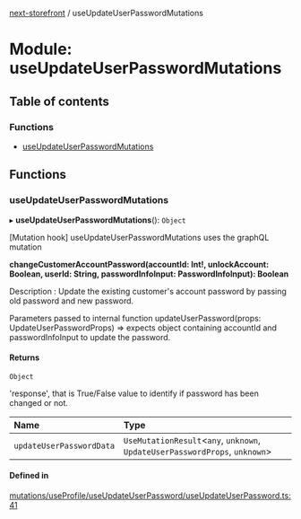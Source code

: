 [next-storefront](../README.md) / useUpdateUserPasswordMutations

# Module: useUpdateUserPasswordMutations

## Table of contents

### Functions

- [useUpdateUserPasswordMutations](useUpdateUserPasswordMutations.md#useupdateuserpasswordmutations)

## Functions

### useUpdateUserPasswordMutations

▸ **useUpdateUserPasswordMutations**(): `Object`

[Mutation hook] useUpdateUserPasswordMutations uses the graphQL mutation

<b>changeCustomerAccountPassword(accountId: Int!, unlockAccount: Boolean, userId: String, passwordInfoInput: PasswordInfoInput): Boolean</b>

Description : Update the existing customer's account password by passing old password and new password.

Parameters passed to internal function updateUserPassword(props: UpdateUserPasswordProps) => expects object containing accountId and passwordInfoInput to update the password.

#### Returns

`Object`

'response', that is True/False value to identify if password has been changed or not.

| Name                     | Type                                                                         |
| :----------------------- | :--------------------------------------------------------------------------- |
| `updateUserPasswordData` | `UseMutationResult`<`any`, `unknown`, `UpdateUserPasswordProps`, `unknown`\> |

#### Defined in

[mutations/useProfile/useUpdateUserPassword/useUpdateUserPassword.ts:41](https://github.com/KiboSoftware/nextjs-storefront/blob/561a164/hooks/mutations/useProfile/useUpdateUserPassword/useUpdateUserPassword.ts#L41)
